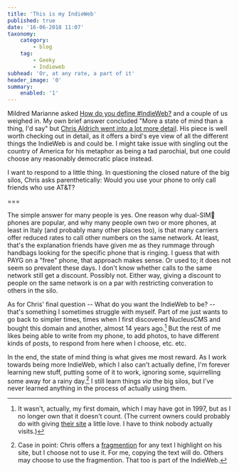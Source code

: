 ```yaml
---
title: 'This is my IndieWeb'
published: true
date: '16-06-2018 11:07'
taxonomy:
    category:
        - blog
    tag:
        - Geeky
        - Indieweb
subhead: 'Or, at any rate, a part of it'
header_image: '0'
summary:
    enabled: '1'
---
```


 

Mildred Marianne asked <a class="u-in-reply-to" href="https://twitter.com/MildredMarianne/status/1007612782936711173" >How do you define #IndieWeb?</a > and a couple of us weighed in. My own brief answer concluded "More a state of mind than a thing, I'd say" but <a class="u-in-reply-to" href="https://boffosocko.com/2018/06/15/defining-the-indieweb/" >Chris Aldrich went into a lot more detail</a >. His piece is well worth checking out in detail, as it offers a bird's eye view of all the different things the IndieWeb is and could be. I might take issue with singling out the country of America for his metaphor as being a tad parochial, but one could choose any reasonably democratic place instead.

I want to respond to a little thing. In questioning the closed nature of the big silos, Chris asks parenthetically: Would you use your phone to only call friends who use AT&T?

===

The simple answer for many people is yes. One reason why dual-SIM phones are popular, and why many people own two or more phones, at least in Italy (and probably many other places too), is that many carriers offer reduced rates to call other numbers on the same network. At least, that's the explanation friends have given me as they rummage through handbags looking for the specific phone that is ringing. I guess that with PAYG on a "free" phone, that approach makes sense. Or used to; it does not seem so prevalent these days. I don't know whether calls to the same network still get a discount. Possibly not. Either way, giving a discount to people on the same network is on a par with restricting converation to others in the silo.

As for Chris' final question -- What do you want the IndieWeb to be? -- that's something I sometimes struggle with myself. Part of me just wants to go back to simpler times, times when I first discovered NucleusCMS and  bought this domain and another, almost 14 years ago.[^2] But the rest of me likes being able to write from my phone, to add photos, to have different kinds of posts, to respond from here when I choose, etc. etc.

In the end, the state of mind thing is what gives me most reward. As I work towards being more IndieWeb, which I also can't actually define, I'm forever learning new stuff, putting some of it to work, ignoring some, squirrelling some away for a rainy day.[^1] I still learn things *via* the big silos, but I've never learned anything in the process of actually using them.

[^1]: Case in point: Chris offers a [fragmention](https://indieweb.org/fragmention) for any text I highlight on his site, but I choose not to use it. For me, copying the text will do. Others may choose to use the fragmention. That too is part of the IndieWeb.

[^2]: It wasn't, actually, my first domain, which I may have got in 1997, but as I no longer own that it doesn't count. (The current owners could probably do with giving [their site](http://futurefoods.com/about/) a little love. I have to think nobody actually visits.)